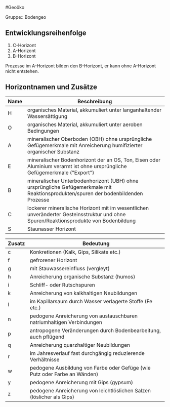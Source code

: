 #Geoöko 

Gruppe:: Bodengeo

## Entwicklungsreihenfolge

1. C-Horizont
2. A-Horizont
3. B-Horizont

Prozesse im A-Horizont bilden den B-Horizont, er kann ohne A-Horizont nicht entstehen. 

## Horizontnamen und Zusätze

| Name | Beschreibung                                                                                                                         |
| ---- | ------------------------------------------------------------------------------------------------------------------------------------ |
| H    | organisches Material, akkumuliert unter langanhaltender Wassersättigung                                                              |
| O    | organisches Material, akkumuliert unter aeroben Bedingungen                                                                          |
| A    | mineralischer Oberboden (OBH) ohne ursprüngliche Gefügemerkmale mit Anreicherung humifizierter organischer Substanz                  |
| E    | mineralischer Bodenhorizont der an OS, Ton, Eisen oder Aluminium verarmt ist ohne ursprüngliche Gefügemerkmale ("Export")            |
| B    | mineralischer Unterbodenhorizont (UBH) ohne ursprüngliche Gefügemerkmale mit Reaktionsprodukten/spuren der bodenbildenden Prozesse   |
| C    | lockerer mineralische Horizont mit im wesentlichen unveränderter Gesteinsstruktur und ohne Spuren/Reaktionsprodukte von Bodenbildung |
| S    | Staunasser Horizont                                                                                                                                     |

  
  
| Zusatz | Bedeutung                                                                 |
| ------ | ------------------------------------------------------------------------- |
| c      | Konkretionen (Kalk, Gips, Silikate etc.)                                  |
| f      | gefrorener Horizont                                                       |
| g      | mit Stauwassereinfluss (vergleyt)                                         |
| h      | Anreicherung organische Substanz (humos)                                  |
| i      | Schliff- oder Rutschspuren                                                |
| k      | Anreicherung von kalkhaltigen Neubildungen                                |
| l      | im Kapillarsaum durch Wasser verlagerte Stoffe (Fe etc.)                  |
| n      | pedogene Anreicherung von austauschbaren natriumhaltigen Verbindungen     |
| p      | antropogene Veränderungen durch Bodenbearbeitung, auch pflügend           |
| q      | Anreicherung quarzhaltiger Neubildungen                                   |
| r      | im Jahresverlauf fast durchgängig reduzierende Verhältnisse               |
| w      | pedogene Ausbildung von Farbe oder Gefüge (wie Putz oder Farbe an Wänden) |
| y      | pedogene Anreicherung mit Gips (gypsum)                                   |
| z      | pedogene Anreicherung von leichtlöslichen Salzen (löslicher als Gips)     |
